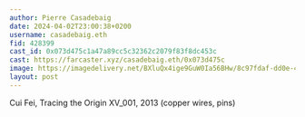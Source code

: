 ```yaml
---
author: Pierre Casadebaig
date: 2024-04-02T23:00:38+0200
username: casadebaig.eth
fid: 428399
cast_id: 0x073d475c1a47a89cc5c32362c2079f83f8dc453c
cast: https://farcaster.xyz/casadebaig.eth/0x073d475c
image: https://imagedelivery.net/BXluQx4ige9GuW0Ia56BHw/8c97fdaf-dd0e-47e2-aa6d-446b30831800/original
layout: post
---
```


Cui Fei, Tracing the Origin XV_001, 2013 (copper wires, pins)

<img src='https://imagedelivery.net/BXluQx4ige9GuW0Ia56BHw/8c97fdaf-dd0e-47e2-aa6d-446b30831800/original' alt='' referrerpolicy='no-referrer'/>
